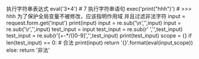 执行字符串表达式
eval('3+4') # 7
执行字符串语句
exec('print("hhh")') # >>> hhh
为了保护全局变量不被修改，应该指明作用域
并且过滤非法字符
 input = request.form.get('input')
        print(input)
        input = re.sub('\n','',input)
        input = re.sub('\r','',input)
        test_input = input
        test_input = re.sub(r' ','',test_input)
        test_input = re.sub(r'[+\-*/()0-9]','',test_input)
        print(test_input)
        scope = {}
        if len(test_input) == 0:
            # 合法
            print(input)
            return '{}'.format(eval(input,scope))
        else:
            return '非法'
